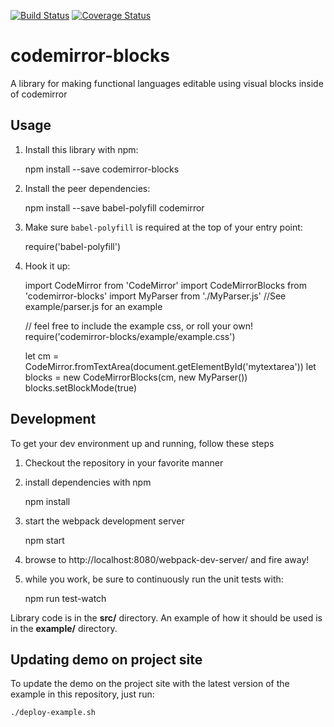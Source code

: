 [![Build Status](https://travis-ci.org/bootstrapworld/codemirror-blocks.svg?branch=master)](https://travis-ci.org/bootstrapworld/codemirror-blocks)
[![Coverage Status](https://coveralls.io/repos/bootstrapworld/codemirror-blocks/badge.svg?branch=master&service=github)](https://coveralls.io/github/bootstrapworld/codemirror-blocks?branch=master)

# codemirror-blocks
A library for making functional languages editable using visual blocks inside of codemirror

## Usage

1. Install this library with npm:

    npm install --save codemirror-blocks

2. Install the peer dependencies:

    npm install --save babel-polyfill codemirror

3. Make sure `babel-polyfill` is required at the top of your entry point:

    require('babel-polyfill')

4. Hook it up:

    import CodeMirror from 'CodeMirror'
    import CodeMirrorBlocks from 'codemirror-blocks'
    import MyParser from './MyParser.js' //See example/parser.js for an example

    // feel free to include the example css, or roll your own!
    require('codemirror-blocks/example/example.css')

    let cm = CodeMirror.fromTextArea(document.getElementById('mytextarea'))
    let blocks = new CodeMirrorBlocks(cm, new MyParser())
    blocks.setBlockMode(true)

## Development

To get your dev environment up and running, follow these steps

1. Checkout the repository in your favorite manner

2. install dependencies with npm

    npm install

3. start the webpack development server

    npm start

4. browse to http://localhost:8080/webpack-dev-server/ and fire away!

5. while you work, be sure to continuously run the unit tests with:

    npm run test-watch

Library code is in the **src/** directory. An example of how it should be used is in the **example/** directory.

## Updating demo on project site

To update the demo on the project site with the latest version of the example in
this repository, just run:

    ./deploy-example.sh
